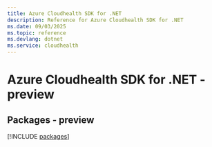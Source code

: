 ```yaml
---
title: Azure Cloudhealth SDK for .NET
description: Reference for Azure Cloudhealth SDK for .NET
ms.date: 09/03/2025
ms.topic: reference
ms.devlang: dotnet
ms.service: cloudhealth
---
```

# Azure Cloudhealth SDK for .NET - preview
## Packages - preview
[!INCLUDE [packages](cloudhealth-index.md)]